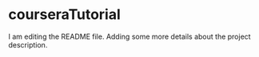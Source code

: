 # courseraTutorial

I am editing the README file. Adding some more details about the project description.
